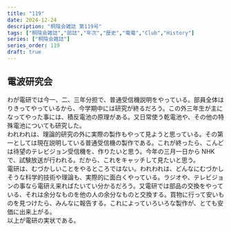 ```yaml
---
title: "119"
date: 2024-12-24
description: "桐陰会雑誌 第119号"
tags: ["桐陰会雑誌","部誌","年次","歴史","電電","Club","History"]
series: ["桐陰会雑誌"]
series_order: 119
draft: true
---
```


## 電波研究会

わが電研では今一、二、三年分担で、普通受信機説明をやっている。部員全体はりきってやっているから、今学期中には研究が終るだろう。この外三年生が主になってやった事には、積反電池の原理がある。又日常使う乾電池や、その他の特殊電池についても研究した。<br>
われわれは、理論的研究の外に実際の製作もやって見ようと思っている。その第一としては現在説明している普通受信機の製作である。これが終ったら、こんどは待望のテレビジョン受信機を、作りたいと思う。今年の三月一日から NHK で、試験放送が行われる。だから、これをキャッチして見たいと思う。<br>
電研は、むづかしいことをやるところではない。われわれは、どんなにむづかしそうな科学的技術や理論も、実際的に面白くやっている。ラジオや、テレビジョンの事なら電研え来ればたいてい分かるだろう。又電研では部品の交換をやっている、それは余分なものを他の人の余分なものと交換する。買物に行って安いものを見つけたら、みんなに報告する。これによっていろいろな製作が、とても安価に出来上がる。<br>
以上が電研の実状である。